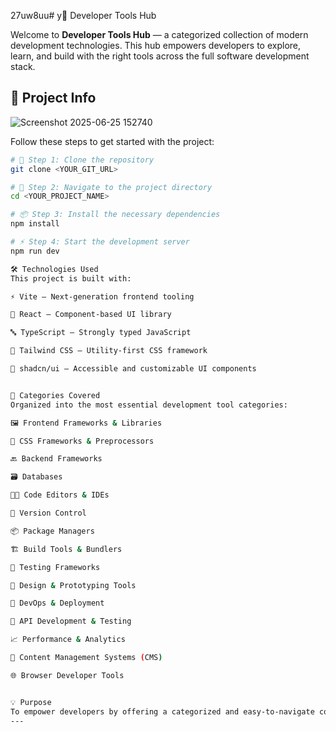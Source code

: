 27uw8uu# y🧰 Developer Tools Hub

Welcome to **Developer Tools Hub** — a categorized collection of modern development technologies. This hub empowers developers to explore, learn, and build with the right tools across the full software development stack.

## 🚀 Project Info

![Screenshot 2025-06-25 152740](https://github.com/user-attachments/assets/449cd471-2bb6-43b8-9f27-f1856ccb98ec)

Follow these steps to get started with the project:

```sh
# 🔁 Step 1: Clone the repository
git clone <YOUR_GIT_URL>

# 📂 Step 2: Navigate to the project directory
cd <YOUR_PROJECT_NAME>

# 📦 Step 3: Install the necessary dependencies
npm install

# ⚡ Step 4: Start the development server
npm run dev

🛠️ Technologies Used
This project is built with:

⚡ Vite — Next-generation frontend tooling

💙 React — Component-based UI library

🔤 TypeScript — Strongly typed JavaScript

🎨 Tailwind CSS — Utility-first CSS framework

🧩 shadcn/ui — Accessible and customizable UI components


📂 Categories Covered
Organized into the most essential development tool categories:

🖼️ Frontend Frameworks & Libraries

🎨 CSS Frameworks & Preprocessors

🔙 Backend Frameworks

🗃️ Databases

🧑‍💻 Code Editors & IDEs

🔁 Version Control

📦 Package Managers

🏗️ Build Tools & Bundlers

🧪 Testing Frameworks

🧠 Design & Prototyping Tools

🚀 DevOps & Deployment

🔌 API Development & Testing

📈 Performance & Analytics

📰 Content Management Systems (CMS)

🌐 Browser Developer Tools


💡 Purpose
To empower developers by offering a categorized and easy-to-navigate collection of modern development tools — all in one place.
---
